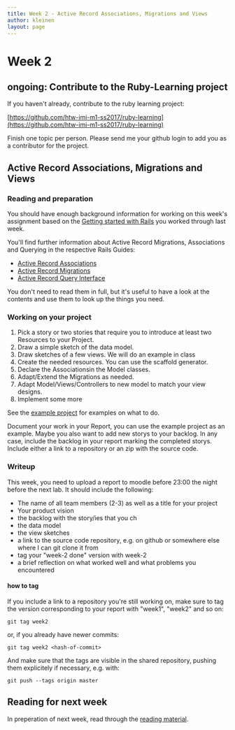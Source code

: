 ```yaml
---
title: Week 2 - Active Record Associations, Migrations and Views
author: kleinen
layout: page
---
```



# Week 2

## ongoing: Contribute to the Ruby-Learning project

If you haven't already, contribute to the ruby learning project:

[https://github.com/htw-imi-m1-ss2017/ruby-learning](https://github.com/htw-imi-m1-ss2017/ruby-learning)

Finish one topic per person. Please send me your github login to add you as a contributor for the project.

## Active Record Associations, Migrations and Views

### Reading and preparation

You should have enough background information for working on this week's assignment based
on the [Getting started with Rails](https://guides.rubyonrails.org/getting_started.html) you worked through last week.

You'll find further information about Active Record Migrations, Associations and
Querying in the respective Rails Guides:
* [Active Record Associations](https://guides.rubyonrails.org/association_basics.html)
* [Active Record Migrations](https://guides.rubyonrails.org/active_record_migrations.html)
* [Active Record Query Interface](https://guides.rubyonrails.org/active_record_querying.html)

You don't need to read them in full, but it's useful to have a look at the contents
and use them to look up the things you need.

### Working on your project

1. Pick a story or two stories that require you to introduce at least two Resources to your Project.
2. Draw a simple sketch of the data model.
3. Draw sketches of a few views. We will do an example in class
4. Create the needed resources. You can use the scaffold generator.
5. Declare the Associationsin the Model classes.
6. Adapt/Extend the Migrations as needed.
7. Adapt Model/Views/Controllers to new model to match your view designs.
8. Implement some more

See the [example project](../../example-project) for examples on what to do.

Document your work in your Report, you can use the example project as an
example. Maybe you also want to add new storys to your backlog. In any case,
include the backlog in your report marking the completed storys. Include either
a link to a repository or an zip with the source code.

### Writeup

This week, you need to upload a report to moodle before 23:00 the night before the next lab.
It should include the following:

* The name of all team members (2-3) as well as a title for your project
* Your product vision
* the backlog with the story/ies that you ch
* the data model
* the view sketches
* a link to the source code repository, e.g. on github or somewhere else where I can git clone it from
* tag your "week-2 done" version with week-2
* a brief reflection on what worked well and what problems you encountered

#### how to tag

If you include a link to a repository you're still working on, make sure to tag the version corresponding to your report with "week1", "week2" and so on:

    git tag week2

or, if you already have newer commits:

    git tag week2 <hash-of-commit>

And make sure that the tags are visible in the shared repository, pushing them explicitely if necessary, e.g. with:

    git push --tags origin master

## Reading for next week
In preperation of next week, read through the [reading material](../week-3/#reading).

